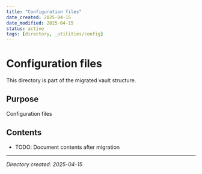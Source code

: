 ```yaml
---
title: "Configuration files"
date_created: 2025-04-15
date_modified: 2025-04-15
status: active
tags: [directory, _utilities/config]
---
```


# Configuration files

This directory is part of the migrated vault structure.

## Purpose

Configuration files

## Contents

* TODO: Document contents after migration

---

*Directory created: 2025-04-15*
